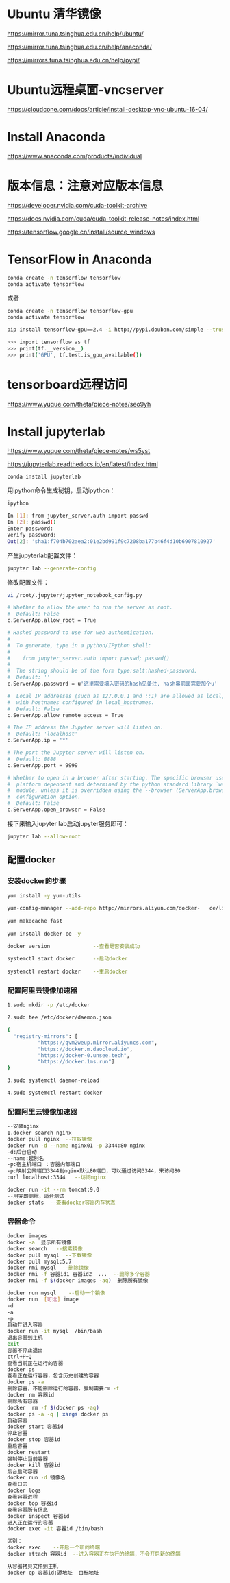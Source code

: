 # Ubuntu 清华镜像
https://mirror.tuna.tsinghua.edu.cn/help/ubuntu/

https://mirror.tuna.tsinghua.edu.cn/help/anaconda/

https://mirrors.tuna.tsinghua.edu.cn/help/pypi/

# Ubuntu远程桌面-vncserver
https://cloudcone.com/docs/article/install-desktop-vnc-ubuntu-16-04/

# Install Anaconda
https://www.anaconda.com/products/individual

# 版本信息：注意对应版本信息

https://developer.nvidia.com/cuda-toolkit-archive

https://docs.nvidia.com/cuda/cuda-toolkit-release-notes/index.html

https://tensorflow.google.cn/install/source_windows
# TensorFlow in Anaconda
```sh
conda create -n tensorflow tensorflow
conda activate tensorflow
```
或者
```sh
conda create -n tensorflow tensorflow-gpu
conda activate tensorflow
```
```sh
pip install tensorflow-gpu==2.4 -i http://pypi.douban.com/simple --trusted-host pypi.douban.com
```
```sh
>>> import tensorflow as tf
>>> print(tf.__version__)
>>> print('GPU', tf.test.is_gpu_available())
```

# tensorboard远程访问
https://www.yuque.com/theta/piece-notes/seo9yh

# Install jupyterlab

https://www.yuque.com/theta/piece-notes/ws5yst

https://jupyterlab.readthedocs.io/en/latest/index.html

```sh
conda install jupyterlab
```

用ipython命令生成秘钥，启动ipython：
```sh
ipython
```
```sh
In [1]: from jupyter_server.auth import passwd
In [2]: passwd() 
Enter password: 
Verify password: 
Out[2]: 'sha1:f704b702aea2:01e2bd991f9c7208ba177b46f4d10b6907810927'
```

产生jupyterlab配置文件：
```sh
jupyter lab --generate-config
```

修改配置文件：
```sh
vi /root/.jupyter/jupyter_notebook_config.py

```
```sh
# Whether to allow the user to run the server as root.
#  Default: False
c.ServerApp.allow_root = True

# Hashed password to use for web authentication.
#
#  To generate, type in a python/IPython shell:
#
#    from jupyter_server.auth import passwd; passwd()
#
#  The string should be of the form type:salt:hashed-password.
#  Default: ''
c.ServerApp.password = u'这里需要填入密码的hash见备注, hash串前面需要加个u'

#  Local IP addresses (such as 127.0.0.1 and ::1) are allowed as local, along
#  with hostnames configured in local_hostnames.
#  Default: False
c.ServerApp.allow_remote_access = True

# The IP address the Jupyter server will listen on.
#  Default: 'localhost'
c.ServerApp.ip = '*'

# The port the Jupyter server will listen on.
#  Default: 8888
c.ServerApp.port = 9999

# Whether to open in a browser after starting. The specific browser used is
#  platform dependent and determined by the python standard library `webbrowser`
#  module, unless it is overridden using the --browser (ServerApp.browser)
#  configuration option.
#  Default: False
c.ServerApp.open_browser = False

```
接下来输入jupyter lab启动jupyter服务即可：
```sh
jupyter lab --allow-root
```

## 配置docker

### 安装docker的步骤
```sh
yum install -y yum-utils 
 
yum-config-manager --add-repo http://mirrors.aliyun.com/docker-   ce/linux/centos/docker-ce.repo                 --配置阿里云仓库
 
yum makecache fast
        
yum install docker-ce -y

docker version              --查看是否安装成功
    
systemctl start docker      --启动docker
 
systemctl restart docker    --重启docker

```
### 配置阿里云镜像加速器
```sh
1.sudo mkdir -p /etc/docker

2.sudo tee /etc/docker/daemon.json

{
  "registry-mirrors": [
          "https://qvm2weup.mirror.aliyuncs.com",
          "https://docker.m.daocloud.io",
          "https://docker-0.unsee.tech",
          "https://docker.1ms.run"]
}

3.sudo systemctl daemon-reload

4.sudo systemctl restart docker

```

### 配置阿里云镜像加速器
```sh
--安装nginx
1.docker search nginx
docker pull nginx  --拉取镜像
docker run -d --name nginx01 -p 3344:80 nginx
-d:后台启动
--name:起别名
-p:宿主机端口 ：容器内部端口
-p:映射公网端口3344到nginx默认80端口，可以通过访问3344，来访问80
curl localhost:3344   --访问nginx

docker run -it --rm tomcat:9.0
--用完即删除，适合测试
docker stats  --查看docker容器内存状态


```

### 容器命令
```sh
docker images  
docker -a  显示所有镜像
docker search   --搜索镜像
docker pull mysql  --下载镜像
docker pull mysql:5.7
docker rmi mysql  --删除镜像
docker rmi -f 容器id1 容器id2  ...  --删除多个容器
docker rmi -f $(docker images -aq)  删除所有镜像

docker run mysql    --启动一个镜像
docker run  [可选] image
-d
-a
-p
启动并进入容器
docker run -it mysql  /bin/bash
退出容器到主机
exit
容器不停止退出
ctrl+P+Q
查看当前正在运行的容器
docker ps
查看正在运行容器，包含历史创建的容器
docker ps -a
删除容器，不能删除运行的容器，强制需要rm -f
docker rm 容器id
删除所有容器
docker  rm -f $(docker ps -aq)
docker ps -a -q | xargs docker ps
启动容器
docker start 容器id
停止容器
docker stop 容器id
重启容器
docker restart
强制停止当前容器
docker kill 容器id
后台启动容器
docker run -d 镜像名
查看日志
docker logs
查看容器进程
docker top 容器id
查看容器所有信息
docker inspect 容器id
进入正在运行的容器
docker exec -it 容器id /bin/bash

区别：
docker exec    --开启一个新的终端
docker attach 容器id  --进入容器正在执行的终端，不会开启新的终端

从容器拷贝文件到主机
docker cp 容器id:源地址  目标地址


```
